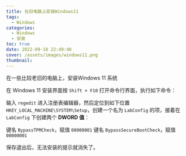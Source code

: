 ```yaml
---
title: 在旧电脑上安装Windows11
tags:
  - Windows
categories:
  - Windows
  - 安装
toc: true
date: 2022-09-10 22:49:40
cover: /assets/images/windows11.png
thumbnail:
---
```


在一些比较老旧的电脑上，安装Windows 11 系统

<!-- more -->

在 Windows 11 安装界面按 `Shift + F10` 打开命令行界面，执行如下命令：

输入 `regedit` 进入注册表编辑器，然后定位到如下位置 `HKEY_LOCAL_MACHINE\SYSTEM\Setup`，创建一个名为 `LabConfig` 的项，接着在 `LabConfig` 下创建两个 **DWORD 值**：

键名 `BypassTPMCheck`，赋值 `00000001`
键名 `BypassSecureBootCheck`，赋值 `00000001`

保存退出后，无法安装的提示就消失了。

